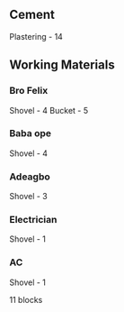 ## Cement 
Plastering - 14

## Working Materials 
### Bro Felix 
Shovel - 4
Bucket - 5

### Baba ope
Shovel - 4

### Adeagbo 
Shovel - 3

### Electrician 
Shovel - 1

### AC
Shovel - 1

11 blocks